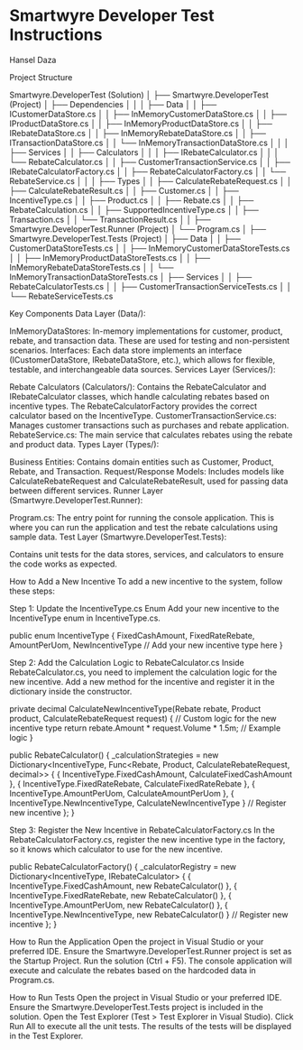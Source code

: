# Smartwyre Developer Test Instructions

Hansel Daza

Project Structure

Smartwyre.DeveloperTest (Solution)
│
├── Smartwyre.DeveloperTest (Project)
│   ├── Dependencies
│   │
│   ├── Data
│   │   ├── ICustomerDataStore.cs
│   │   ├── InMemoryCustomerDataStore.cs
│   │   ├── IProductDataStore.cs
│   │   ├── InMemoryProductDataStore.cs
│   │   ├── IRebateDataStore.cs
│   │   ├── InMemoryRebateDataStore.cs
│   │   ├── ITransactionDataStore.cs
│   │   └── InMemoryTransactionDataStore.cs
│   │
│   ├── Services
│   │   ├── Calculators
│   │   │   ├── IRebateCalculator.cs
│   │   │   └── RebateCalculator.cs
│   │   ├── CustomerTransactionService.cs
│   │   ├── IRebateCalculatorFactory.cs
│   │   ├── RebateCalculatorFactory.cs
│   │   └── RebateService.cs
│   │
│   ├── Types
│   │   ├── CalculateRebateRequest.cs
│   │   ├── CalculateRebateResult.cs
│   │   ├── Customer.cs
│   │   ├── IncentiveType.cs
│   │   ├── Product.cs
│   │   ├── Rebate.cs
│   │   ├── RebateCalculation.cs
│   │   ├── SupportedIncentiveType.cs
│   │   ├── Transaction.cs
│   │   └── TransactionResult.cs
│   │
├── Smartwyre.DeveloperTest.Runner (Project)
│   └── Program.cs
│
├── Smartwyre.DeveloperTest.Tests (Project)
│   ├── Data
│   │   ├── CustomerDataStoreTests.cs
│   │   ├── InMemoryCustomerDataStoreTests.cs
│   │   ├── InMemoryProductDataStoreTests.cs
│   │   ├── InMemoryRebateDataStoreTests.cs
│   │   └── InMemoryTransactionDataStoreTests.cs
│   ├── Services
│   │   ├── RebateCalculatorTests.cs
│   │   ├── CustomerTransactionServiceTests.cs
│   │   └── RebateServiceTests.cs


Key Components
Data Layer (Data/):

InMemoryDataStores: In-memory implementations for customer, product, rebate, and transaction data. These are used for testing and non-persistent scenarios.
Interfaces: Each data store implements an interface (ICustomerDataStore, IRebateDataStore, etc.), which allows for flexible, testable, and interchangeable data sources.
Services Layer (Services/):

Rebate Calculators (Calculators/): Contains the RebateCalculator and IRebateCalculator classes, which handle calculating rebates based on incentive types. The RebateCalculatorFactory provides the correct calculator based on the IncentiveType.
CustomerTransactionService.cs: Manages customer transactions such as purchases and rebate application.
RebateService.cs: The main service that calculates rebates using the rebate and product data.
Types Layer (Types/):

Business Entities: Contains domain entities such as Customer, Product, Rebate, and Transaction.
Request/Response Models: Includes models like CalculateRebateRequest and CalculateRebateResult, used for passing data between different services.
Runner Layer (Smartwyre.DeveloperTest.Runner):

Program.cs: The entry point for running the console application. This is where you can run the application and test the rebate calculations using sample data.
Test Layer (Smartwyre.DeveloperTest.Tests):

Contains unit tests for the data stores, services, and calculators to ensure the code works as expected.


How to Add a New Incentive
To add a new incentive to the system, follow these steps:

Step 1: Update the IncentiveType.cs Enum
Add your new incentive to the IncentiveType enum in IncentiveType.cs.

public enum IncentiveType
{
    FixedCashAmount,
    FixedRateRebate,
    AmountPerUom,
    NewIncentiveType // Add your new incentive type here
}

Step 2: Add the Calculation Logic to RebateCalculator.cs
Inside RebateCalculator.cs, you need to implement the calculation logic for the new incentive. Add a new method for the incentive and register it in the dictionary inside the constructor.

private decimal CalculateNewIncentiveType(Rebate rebate, Product product, CalculateRebateRequest request)
{
    // Custom logic for the new incentive type
    return rebate.Amount * request.Volume * 1.5m;  // Example logic
}

public RebateCalculator()
{
    _calculationStrategies = new Dictionary<IncentiveType, Func<Rebate, Product, CalculateRebateRequest, decimal>>
    {
        { IncentiveType.FixedCashAmount, CalculateFixedCashAmount },
        { IncentiveType.FixedRateRebate, CalculateFixedRateRebate },
        { IncentiveType.AmountPerUom, CalculateAmountPerUom },
        { IncentiveType.NewIncentiveType, CalculateNewIncentiveType } // Register new incentive
    };
}

Step 3: Register the New Incentive in RebateCalculatorFactory.cs
In the RebateCalculatorFactory.cs, register the new incentive type in the factory, so it knows which calculator to use for the new incentive.

public RebateCalculatorFactory()
{
    _calculatorRegistry = new Dictionary<IncentiveType, IRebateCalculator>
    {
        { IncentiveType.FixedCashAmount, new RebateCalculator() },
        { IncentiveType.FixedRateRebate, new RebateCalculator() },
        { IncentiveType.AmountPerUom, new RebateCalculator() },
        { IncentiveType.NewIncentiveType, new RebateCalculator() } // Register new incentive
    };
}

How to Run the Application
Open the project in Visual Studio or your preferred IDE.
Ensure the Smartwyre.DeveloperTest.Runner project is set as the Startup Project.
Run the solution (Ctrl + F5).
The console application will execute and calculate the rebates based on the hardcoded data in Program.cs.

How to Run Tests
Open the project in Visual Studio or your preferred IDE.
Ensure the Smartwyre.DeveloperTest.Tests project is included in the solution.
Open the Test Explorer (Test > Test Explorer in Visual Studio).
Click Run All to execute all the unit tests.
The results of the tests will be displayed in the Test Explorer.